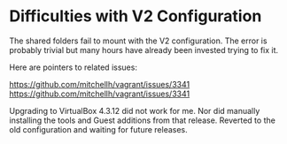 # Difficulties with V2 Configuration 

The shared folders fail to mount with the V2 configuration. The error
is probably trivial but many hours have already been invested
trying to fix it. 

Here are pointers to related issues:

https://github.com/mitchellh/vagrant/issues/3341
https://github.com/mitchellh/vagrant/issues/3341

Upgrading to VirtualBox 4.3.12 did not work for me. Nor did manually
installing the tools and Guest additions from that release. Reverted
to the old configuration and waiting for future releases.
